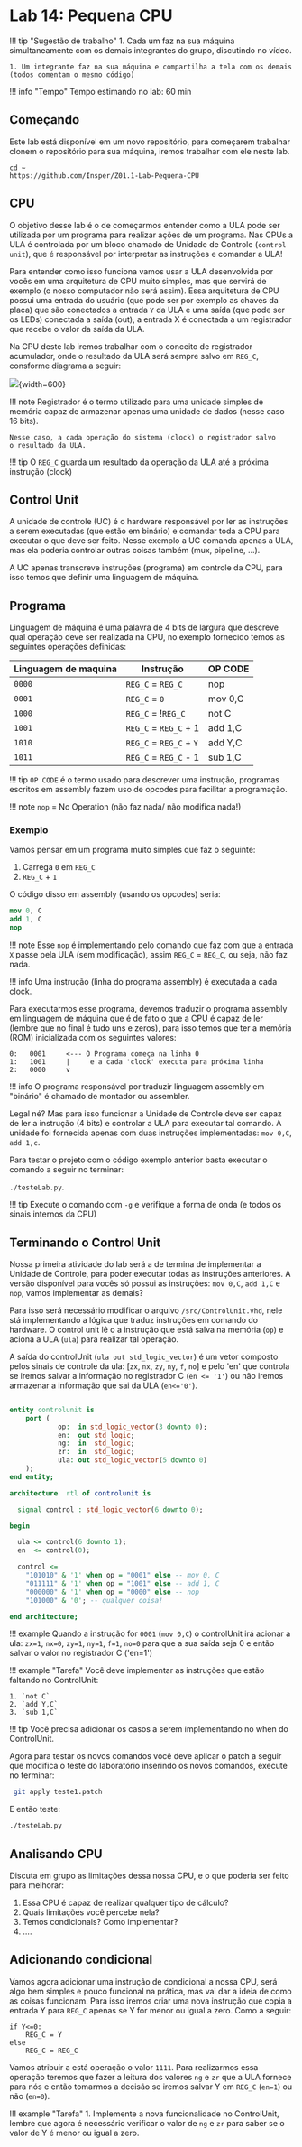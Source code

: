 # Lab 14: Pequena CPU

!!! tip "Sugestão de trabalho"
    1. Cada um faz na sua máquina 
    simultaneamente com os demais integrantes do grupo, discutindo no vídeo.
    
    1. Um integrante faz na sua máquina e compartilha a tela com os demais (todos comentam o mesmo código)

!!! info "Tempo"
    Tempo estimando no lab: 60 min

## Começando

Este lab está disponível em um novo repositório, para começarem trabalhar clonem o repositório para sua máquina, iremos trabalhar com ele neste lab.

```
cd ~
https://github.com/Insper/Z01.1-Lab-Pequena-CPU
```

## CPU

O objetivo desse lab é o de começarmos entender como a ULA pode ser utilizada por um programa para realizar ações de um programa. Nas CPUs a ULA é controlada por um bloco chamado de Unidade de Controle (`control unit`), que é responsável por interpretar as instruções e comandar a ULA!

Para entender como isso funciona vamos usar a ULA desenvolvida por vocês em uma arquitetura de CPU muito simples, mas que servirá de exemplo (o nosso computador não será assim). Essa arquitetura de CPU possui uma entrada do usuário (que pode ser por exemplo as chaves da placa) que são conectados a entrada `Y` da ULA e uma saída (que pode ser os LEDs) conectada a saída (out), a entrada X é conectada a um registrador que recebe o valor da saída da ULA. 

Na CPU deste lab iremos trabalhar com o conceito de registrador acumulador, onde o resultado da ULA será sempre salvo em `REG_C`, consforme diagrama a seguir:

![](../figs/D-ULA/ula-aplicada.svg){width=600}

!!! note
    Registrador é o termo utilizado para uma unidade simples de memória
    capaz de armazenar apenas uma unidade de dados (nesse caso 16 bits).
    
    Nesse caso, a cada operação do sistema (clock) o registrador salvo
    o resultado da ULA.
    
!!! tip
    O `REG_C` guarda um resultado da operação da ULA até a próxima instrução (clock)


## Control Unit

A unidade de controle (UC) é o hardware responsável por ler as instruções a serem executadas (que estão em binário) e comandar toda a CPU para executar o que deve ser feito. Nesse exemplo a UC comanda apenas a ULA, mas ela poderia controlar outras coisas também (mux, pipeline, ...).

A UC apenas transcreve instruções (programa) em controle da CPU, para isso temos que definir uma linguagem de máquina.

## Programa

Linguagem de máquina é uma palavra de 4 bits de largura que descreve qual operação deve ser realizada na CPU, no exemplo fornecido temos as seguintes operações definidas:

| Linguagem de maquina | Instrução               | OP CODE |
|----------------------|-------------------------|---------|
| `0000`               | `REG_C` = `REG_C`       | nop     |
| `0001`               | `REG_C` = `0`           | mov 0,C |
| `1000`               | `REG_C` = !`REG_C`      | not C   |
| `1001`               | `REG_C` = `REG_C` + 1   | add 1,C |
| `1010`               | `REG_C` = `REG_C` + `Y` | add Y,C |
| `1011`               | `REG_C` = `REG_C` - 1   | sub 1,C |

!!! tip
    `OP CODE` é o termo usado para descrever uma instrução, 
    programas escritos em assembly fazem uso de opcodes 
    para facilitar a programação.

!!! note
    `nop` = No Operation (não faz nada/ não modifica nada!) 

### Exemplo

Vamos pensar em um programa muito simples que faz o seguinte:

1. Carrega `0` em `REG_C`
1. `REG_C` + `1`

O código disso em assembly (usando os opcodes) seria:

```nasm 
mov 0, C
add 1, C
nop
```

!!! note
    Esse `nop` é implementando pelo comando que faz com que a entrada `X` passe pela ULA (sem modificação), assim `REG_C` = `REG_C`, ou seja, não faz nada.

!!! info
    Uma instrução (linha do programa assembly) é executada a cada clock.

Para executarmos esse programa, devemos traduzir o programa assembly em linguagem de máquina que é de fato o que a CPU é capaz de ler (lembre que no final é tudo uns e zeros), para  isso temos que ter a memória (ROM) inicializada com os seguintes valores:

```
0:   0001     <--- O Programa começa na linha 0
1:   1001     |     e a cada 'clock' executa para próxima linha
2:   0000     v
```

!!! info
    O programa responsável por traduzir linguagem assembly em "binário" é chamado de montador ou assembler.

Legal né? Mas para isso funcionar a Unidade de Controle deve ser capaz de ler a instrução (4 bits) e controlar a ULA para executar tal comando. A unidade foi fornecida apenas com duas instruções implementadas: `mov 0,C`, `add 1,c`.

Para testar o projeto com o código exemplo anterior basta executar o comando a seguir no terminar:

`./testeLab.py`.

<!--
O teste deve passar, como a seguir:

<script id="asciicast-rnFQXSSGiHuCGuUD3vVJw5I1Z" src="https://asciinema.org/a/rnFQXSSGiHuCGuUD3vVJw5I1Z.js" async></script>
-->

!!! tip
    Execute o comando com `-g` e verifique a forma de onda (e todos os sinais internos da CPU)

## Terminando o Control Unit

Nossa primeira atividade do lab será a de termina de implementar a Unidade de Controle, para poder executar todas as instruções anteriores. A versão disponível para vocês só possui as instruções: `mov 0,C`, `add 1,C` e `nop`, vamos implementar as demais?

Para isso será necessário modificar o arquivo `/src/ControlUnit.vhd`, nele stá implementando a lógica que traduz instruções em comando do hardware. O control unit lê o a instrução que está salva na memória (`op`) e aciona a ULA (`ula`) para realizar tal operação.

A saída do controlUnit (`ula out std_logic_vector`) é um vetor composto pelos sinais de controle da ula: [`zx`, `nx`, `zy`, `ny`, `f`, `no`] e pelo 'en' que controla se iremos salvar a informação no registrador C (`en <= '1'`) ou não iremos armazenar a informação que sai da ULA (`en<='0'`).

``` vhdl

entity controlunit is
	port (
			op:  in std_logic_vector(3 downto 0);
            en:  out std_logic;
            ng:  in  std_logic;
            zr:  in  std_logic;
			ula: out std_logic_vector(5 downto 0)
	);
end entity;

architecture  rtl of controlunit is

  signal control : std_logic_vector(6 downto 0);

begin

  ula <= control(6 downto 1);
  en  <= control(0);

  control <=
    "101010" & '1' when op = "0001" else -- mov 0, C
    "011111" & '1' when op = "1001" else -- add 1, C
    "000000" & '1' when op = "0000" else -- nop
    "101000" & '0'; -- qualquer coisa!

end architecture;
```

!!! example
    Quando a instrução for `0001` (`mov 0,C`) o controlUnit irá acionar a ula: `zx=1`, `nx=0`, `zy=1`, `ny=1`, `f=1`, `no=0` para que a sua saída seja 0 e então salvar o valor no registrador C ('en=1')
    
!!! example "Tarefa"
    Você deve implementar as instruções que estão faltando no ControlUnit:
    
    1. `not C`
    2. `add Y,C`
    3. `sub 1,C`

!!! tip
    Você precisa adicionar os casos a serem implementando no when do ControlUnit.

Agora para testar os novos comandos você deve aplicar o patch a seguir que modifica o teste do laboratório inserindo os novos comandos, execute no terminar:

```bash
 git apply teste1.patch
```
   
E então teste:

```bash
./testeLab.py
```
   
## Analisando CPU

Discuta em grupo as limitações dessa nossa CPU, e o que poderia ser feito para melhorar:

1. Essa CPU é capaz de realizar qualquer tipo de cálculo?
1. Quais limitações você percebe nela?
1. Temos condicionais? Como implementar?
1. ....

<!--
Responda o formulário com a resposta do grupo após discussão (pode ser uma resposta por grupo ou uma mais de uma, vocês que escolhem):

<iframe src="https://docs.google.com/forms/d/e/1FAIpQLSf9E3FFm7BxbeLG6C-YxsPattmbwfZz_MVnKwrZ_kkc-k1R1A/viewform?embedded=true" width="640" height="769" frameborder="0" marginheight="0" marginwidth="0">Loading…</iframe>
-->

## Adicionando condicional 

Vamos agora adicionar uma instrução de condicional a nossa CPU, será algo bem simples e pouco funcional na prática, mas vai dar a ideia de como as coisas funcionam. Para isso iremos criar uma nova instrução que copia a entrada Y para `REG_C` apenas se Y for menor ou igual a zero. Como a seguir:

```
if Y<=0:
    REG_C = Y
else
    REG_C = REG_C
```

Vamos atribuir a está operação o valor `1111`. Para realizarmos essa operação teremos que fazer a leitura dos valores `ng` e `zr` que a ULA fornece para nós e então tomarmos a decisão se iremos salvar Y em `REG_C` (`en=1`) ou não (`en=0`).

!!! example "Tarefa"
    1. Implemente a nova funcionalidade no ControlUnit, lembre que agora é necessário verificar o valor de `ng` e `zr` para saber se o valor de Y é menor ou igual a zero.
